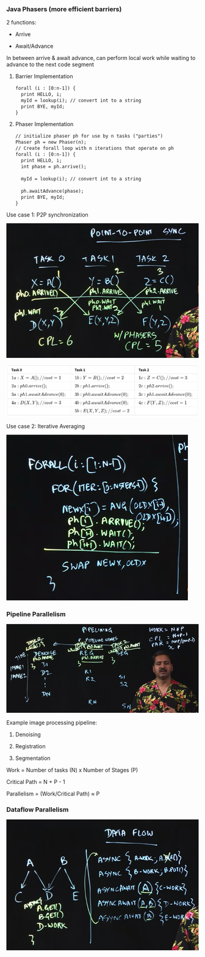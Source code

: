 ### Java Phasers (more efficient barriers)

2 functions:

- Arrive

- Await/Advance

In between arrive & await advance, can perform local work while waiting to advance to the next code segment

1. Barrier Implementation

	```
	forall (i : [0:n-1]) { 
	  print HELLO, i;
	  myId = lookup(i); // convert int to a string 
	  print BYE, myId;
	}
	```

2. Phaser Implementation

	```
	// initialize phaser ph	for use by n tasks ("parties") 
	Phaser ph = new Phaser(n);
	// Create forall loop with n iterations that operate on ph 
	forall (i : [0:n-1]) {
	  print HELLO, i;
	  int phase = ph.arrive();
	  
	  myId = lookup(i); // convert int to a string
	
	  ph.awaitAdvance(phase);
	  print BYE, myId;
	}
	```

Use case 1: P2P synchronization

![](./images/ss1.png) 

![](./images/ss2.png)

Use case 2: Iterative Averaging

![](./images/ss3.png)

### Pipeline Parallelism 

![](./images/ss4.png)

Example image processing pipeline:

1. Denoising

2. Registration

3. Segmentation

Work = Number of tasks (N) x Number of Stages (P)

Critical Path = N + P - 1

Parallelism = (Work/Critical Path) ≈ P

### Dataflow Parallelism

![](./images/ss5.png)


